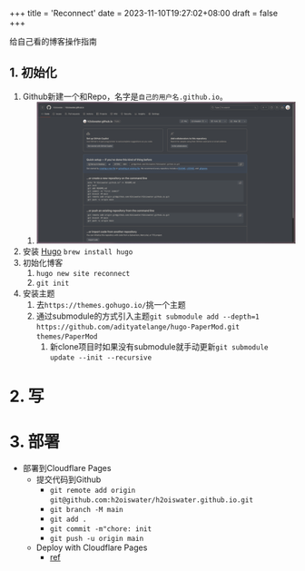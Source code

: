 +++
title = 'Reconnect'
date = 2023-11-10T19:27:02+08:00
draft = false
+++

给自己看的博客操作指南

## 1. 初始化

1. Github新建一个和Repo，名字是`自己的用户名.github.io`。
	1. ![Github repo](./github_repo.png)
2. 安装 [Hugo](https://gohugo.io/)  `brew install hugo`
3. 初始化博客
	1. `hugo new site reconnect`
	2. `git init`
4. 安装主题
	1. 去`https://themes.gohugo.io/`挑一个主题
	2. 通过submodule的方式引入主题`git submodule add --depth=1 https://github.com/adityatelange/hugo-PaperMod.git themes/PaperMod`
		1. 新clone项目时如果没有submodule就手动更新`git submodule update --init --recursive`

# 2. 写

# 3. 部署

- 部署到Cloudflare Pages
	- 提交代码到Github
		- `git remote add origin git@github.com:h2oiswater/h2oiswater.github.io.git`
		- `git branch -M main`
		- `git add .`
		- `git commit -m"chore: init`
		- `git push -u origin main`
	- Deploy with Cloudflare Pages
		- [ref](https://developers.cloudflare.com/pages/framework-guides/deploy-a-hugo-site/#deploy-with-cloudflare-pages)


